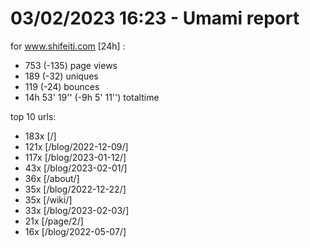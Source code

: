 # 03/02/2023 16:23 - Umami report
for www.shifeiti.com [24h] :

 - 753 (-135) page views
 - 189 (-32) uniques
 - 119 (-24) bounces
 - 14h 53' 19'' (-9h 5' 11'') totaltime


top 10 urls:
 - 183x [/]
 - 121x [/blog/2022-12-09/]
 - 117x [/blog/2023-01-12/]
 - 43x [/blog/2023-02-01/]
 - 36x [/about/]
 - 35x [/blog/2022-12-22/]
 - 35x [/wiki/]
 - 33x [/blog/2023-02-03/]
 - 21x [/page/2/]
 - 16x [/blog/2022-05-07/]



